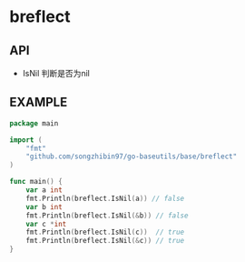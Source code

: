 # breflect

## API

- IsNil 判断是否为nil

## EXAMPLE

```go
package main

import (
	"fmt"
	"github.com/songzhibin97/go-baseutils/base/breflect"
)

func main() {
	var a int
	fmt.Println(breflect.IsNil(a)) // false
	var b int
	fmt.Println(breflect.IsNil(&b)) // false
	var c *int
	fmt.Println(breflect.IsNil(c))  // true
	fmt.Println(breflect.IsNil(&c)) // true
}
```